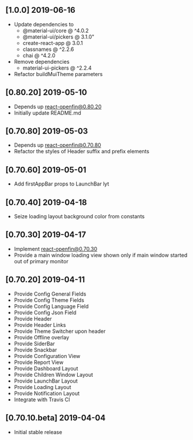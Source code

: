 ## [1.0.0] 2019-06-16
- Update dependencies to 
    - @material-ui/core @ ^4.0.2
    - @material-ui/pickers @ 3.1.0"
    - create-react-app @ 3.0.1
    - classnames @ ^2.2.6
    - chai @ ^4.2.0
- Remove dependencies
    - material-ui-pickers @ ^2.2.4
- Refactor buildMuiTheme parameters
## [0.80.20] 2019-05-10
- Depends up react-openfin@0.80.20 
- Initially update README.md

## [0.70.80] 2019-05-03
- Depends up react-openfin@0.70.80 
- Refactor the styles of Header suffix and prefix elements 

## [0.70.60] 2019-05-01
- Add firstAppBar props to LaunchBar lyt

## [0.70.40] 2019-04-18
- Seize loading layout background color from constants

## [0.70.30] 2019-04-17
- Implement react-openfin@0.70.30
- Provide a main window loading view shown only if main window started out of primary monitor

## [0.70.20] 2019-04-11
- Provide Config General Fields
- Provide Config Theme Fields
- Provide Config Language Field
- Provide Config Json Field
- Provide Header
- Provide Header Links
- Provide Theme Switcher upon header
- Provide Offline overlay
- Provide SiderBar
- Provide Snackbar
- Provide Configuration View
- Provide Report View
- Provide Dashboard Layout
- Provide Children Window Layout
- Provide LaunchBar Layout
- Provide Loading Layout
- Provide Notification Layout
- Integrate with Travis CI

## [0.70.10.beta] 2019-04-04
- Initial stable release